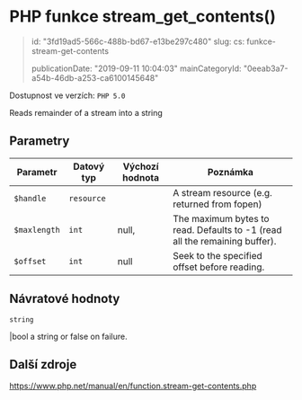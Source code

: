 PHP funkce stream_get_contents()
================================

> id: "3fd19ad5-566c-488b-bd67-e13be297c480"
> slug:
> 	cs: funkce-stream-get-contents
>
> publicationDate: "2019-09-11 10:04:03"
> mainCategoryId: "0eeab3a7-a54b-46db-a253-ca6100145648"

Dostupnost ve verzích: `PHP 5.0`

Reads remainder of a stream into a string


Parametry
--------------

| Parametr | Datový typ | Výchozí hodnota | Poznámka |
|-----|-----|-----|-----|
| `$handle` | `resource` |  | A stream resource (e.g. returned from fopen) |
| `$maxlength` | `int` | null, | The maximum bytes to read. Defaults to -1 (read all the remaining buffer). |
| `$offset` | `int` | null | Seek to the specified offset before reading. |


Návratové hodnoty
----------------

`string`

|bool a string or false on failure.

Další zdroje
------------

https://www.php.net/manual/en/function.stream-get-contents.php
